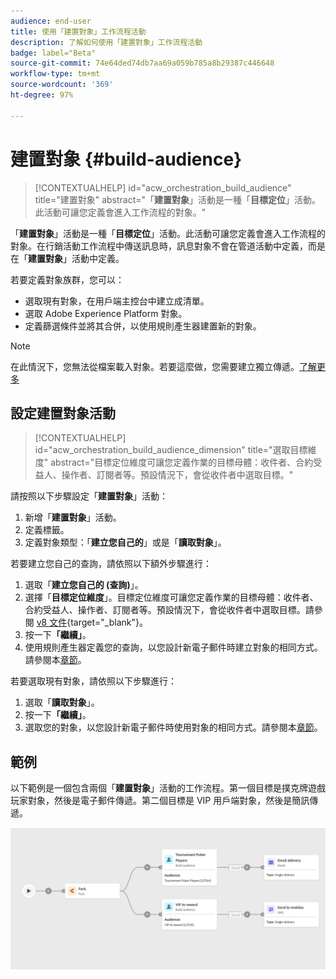 ```yaml
---
audience: end-user
title: 使用「建置對象」工作流程活動
description: 了解如何使用「建置對象」工作流程活動
badge: label="Beta"
source-git-commit: 74e64ded74db7aa69a059b785a8b29387c446648
workflow-type: tm+mt
source-wordcount: '369'
ht-degree: 97%

---
```



# 建置對象 {#build-audience}

>[!CONTEXTUALHELP]
>id="acw_orchestration_build_audience"
>title="建置對象"
>abstract="「**建置對象**」活動是一種「**目標定位**」活動。此活動可讓您定義會進入工作流程的對象。"


「**建置對象**」活動是一種「**目標定位**」活動。此活動可讓您定義會進入工作流程的對象。在行銷活動工作流程中傳送訊息時，訊息對象不會在管道活動中定義，而是在「**建置對象**」活動中定義。

若要定義對象族群，您可以：

* 選取現有對象，在用戶端主控台中建立成清單。
* 選取 Adobe Experience Platform 對象。
* 定義篩選條件並將其合併，以使用規則產生器建置新的對象。

>[!NOTE]
>
>在此情況下，您無法從檔案載入對象。若要這麼做，您需要建立獨立傳遞。[了解更多](../../audience/about-audiences.md)

<!--
The **Build audience** activity can be placed at the beginning of the workflow or after any other activity. Any activity can be placed after the **Build audience**.
-->

## 設定建置對象活動

>[!CONTEXTUALHELP]
>id="acw_orchestration_build_audience_dimension"
>title="選取目標維度"
>abstract="目標定位維度可讓您定義作業的目標母體：收件者、合約受益人、操作者、訂閱者等。預設情況下，會從收件者中選取目標。"


請按照以下步驟設定「**建置對象**」活動：

1. 新增「**建置對象**」活動。
1. 定義標籤。
1. 定義對象類型：「**建立您自己的**」或是「**讀取對象**」。

若要建立您自己的查詢，請依照以下額外步驟進行：

1. 選取「**建立您自己的 (查詢)**」。
1. 選擇「**目標定位維度**」。目標定位維度可讓您定義作業的目標母體：收件者、合約受益人、操作者、訂閱者等。預設情況下，會從收件者中選取目標。請參閱 [v8 文件](https://experienceleague.adobe.com/docs/campaign/automation/workflows/introduction/wf-type/targeting-workflows.html#targeting-and-filtering-dimensions){target="_blank"}。
1. 按一下&#x200B;**「繼續」**。
1. 使用規則產生器定義您的查詢，以您設計新電子郵件時建立對象的相同方式。請參閱本[章節](../../audience/segment-builder.md)。

若要選取現有對象，請依照以下步驟進行：

1. 選取「**讀取對象**」。
1. 按一下&#x200B;**「繼續」**。
1. 選取您的對象，以您設計新電子郵件時使用對象的相同方式。請參閱本[章節](../../audience/add-audience.md)。

## 範例

以下範例是一個包含兩個「**建置對象**」活動的工作流程。第一個目標是撲克牌遊戲玩家對象，然後是電子郵件傳遞。第二個目標是 VIP 用戶端對象，然後是簡訊傳遞。

![](../assets/workflow-audience-example.png)